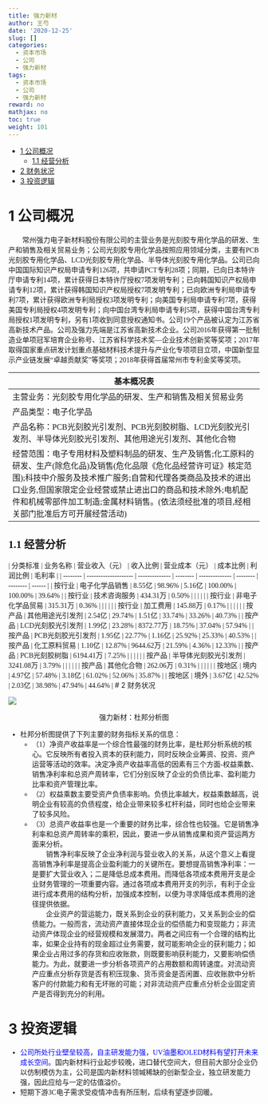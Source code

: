 ```yaml
---
title: 强力新材
author: 王芍
date: '2020-12-25'
slug: []
categories:
  - 资本市场
  - 公司
  - 强力新材
tags:
  - 资本市场
  - 公司
  - 强力新材
reward: no
mathjax: no
toc: true
weight: 101
---
```



-   [1 <font face="思源宋体 CN" >公司概况</font>](#公司概况)
    -   [1.1 经营分析](#经营分析)
-   [2 <font face="华文中宋" >财务状况</font>](#财务状况)
-   [3 <font face="华文中宋" >投资逻辑</font>](#投资逻辑)

<!--more-->

# 1 <font face="思源宋体 CN" >公司概况</font>

<font face="思源宋体 CN" >
　　常州强力电子新材料股份有限公司的主营业务是光刻胶专用化学品的研发、生产和销售及相关贸易业务；公司光刻胶专用化学品按照应用领域分类，主要有PCB光刻胶专用化学品、LCD光刻胶专用化学品、半导体光刻胶专用化学品。公司已向中国国际知识产权局申请专利126项，共申请PCT专利28项；同期，已向日本特许厅申请专利14项，累计获得日本特许厅授权7项发明专利；已向韩国知识产权局申请专利12项，累计获得韩国知识产权局授权7项发明专利；已向欧洲专利局申请专利7项，累计获得欧洲专利局授权3项发明专利；向美国专利局申请专利7项，获得美国专利局授权4项发明专利；向中国台湾专利局申请专利5项，获得中国台湾专利局授权1项发明专利，另有1项收到同意授权通知书。公司19个产品被认定为江苏省高新技术产品。公司及强力先端是江苏省高新技术企业。公司2016年获得第一批制造业单项冠军培育企业称号、江苏省科学技术奖—企业技术创新奖等奖项；2017年取得国家重点研发计划重点基础材料技术提升与产业化专项项目立项，中国新型显示产业链发展“卓越贡献奖”等奖项；2018年获得首届常州市专利金奖等奖项。</font>

| <font face="思源宋体 CN" >基本概况表 </font>                 |
| ------------------------------------------------------------ |
| <font face="思源宋体 CN" >主营业务：光刻胶专用化学品的研发、生产和销售及相关贸易业务</font> |
| <font face="思源宋体 CN" >产品类型：电子化学品 </font>       |
| <font face="思源宋体 CN" >产品名称：PCB光刻胶光引发剂、PCB光刻胶树脂、LCD光刻胶光引发剂、半导体光刻胶光引发剂、其他用途光引发剂、其他化合物</font> |
| <font face="思源宋体 CN" >经营范围：电子专用材料及塑料制品的研发、生产及销售;化工原料的研发、生产(除危化品)及销售(危化品限《危化品经营许可证》核定范围);科技中介服务及技术推广服务;自营和代理各类商品及技术的进出口业务,但国家限定企业经营或禁止进出口的商品和技术除外;电机配件和机械零部件加工制造;金属材料销售。(依法须经批准的项目,经相关部门批准后方可开展经营活动)</font> |

</font>

## <font face="思源宋体 CN" >1.1 经营分析</font>
<font face="思源宋体 CN" >
| 分类标准 | 业务名称             | 营业收入（元） | 收入比例 | 营业成本（元） | 成本比例 | 利润比例 | 毛利率 |
| -------- | -------------------- | -------------- | -------- | -------------- | -------- | -------- | ------ |
| 按行业   | 电子化学品销售       | 8.55亿         | 98.96%   | 5.16亿         | 100.00%  | 100.00%  | 39.64% |
| 按行业   | 技术咨询服务         | 434.31万       | 0.50%    |                |          |          |        |
| 按行业   | 非电子化学品贸易     | 315.31万       | 0.36%    |                |          |          |        |
| 按行业   | 加工费用             | 145.88万       | 0.17%    |                |          |          |        |
| 按产品   | 其他用途光引发剂     | 2.54亿         | 29.74%   | 1.51亿         | 33.74%   | 33.26%   | 40.73% |
| 按产品   | LCD光刻胶光引发剂    | 1.99亿         | 23.28%   | 8372.77万      | 18.75%   | 37.04%   | 57.94% |
| 按产品   | PCB光刻胶光引发剂    | 1.95亿         | 22.77%   | 1.16亿         | 25.92%   | 25.33%   | 40.53% |
| 按产品   | 化工原料贸易         | 1.10亿         | 12.87%   | 9644.62万      | 21.59%   | 4.36%    | 12.33% |
| 按产品   | PCB光刻胶树脂        | 6194.41万      | 7.25%    |                |          |          |        |
| 按产品   | 半导体光刻胶光引发剂 | 3241.08万      | 3.79%    |                |          |          |        |
| 按产品   | 其他化合物           | 262.06万       | 0.31%    |                |          |          |        |
| 按地区   | 境内                 | 4.97亿         | 57.48%   | 3.18亿         | 61.02%   | 52.06%   | 35.87% |
| 按地区   | 境外                 | 3.67亿         | 42.52%   | 2.03亿         | 38.98%   | 47.94%   | 44.64% |
</font>
# 2 <font face="思源宋体 CN" >财务状况</font>

![](https://gitee.com/shao818/Figure/raw/master/null/%E6%88%AA%E5%9B%BE_20212106062146.png)

<div align="center"><font face="思源宋体 CN" >强力新材：杜邦分析图</font></div>
<font face="思源宋体 CN" > 

- 杜邦分析图提供了下列主要的财务指标关系的信息：
  - （1）净资产收益率是一个综合性最强的财务比率，是杜邦分析系统的核心。它反映所有者投入资本的获利能力，同时反映企业筹资、投资、资产运营等活动的效率。决定净资产收益率高低的因素有三个方面-权益乘数、销售净利率和总资产周转率，它们分别反映了企业的负债比率、盈利能力比率和资产管理比率。 
  - （2）权益乘数主要受资产负债率影响。负债比率越大，权益乘数越高，说明企业有较高的负债程度，给企业带来较多杠杆利益，同时也给企业带来了较多风险。 
  - （3）总资产收益率也是一个重要的财务比率，综合性也较强。它是销售净利率和总资产周转率的乘积，因此，要进一步从销售成果和资产营运两方面来分析。   
　　销售净利率反映了企业净利润与营业收入的关系，从这个意义上看提高销售净利率是提高企业盈利能力的关键所在。要想提高销售净利率：一是要扩大营业收入；二是降低总成本费用。而降低各项成本费用开支是企业财务管理的一项重要内容。通过各项成本费用开支的列示，有利于企业进行成本费用的结构分析，加强成本控制，以便为寻求降低成本费用的途径提供依据。  
　　企业资产的营运能力，既关系到企业的获利能力，又关系到企业的偿债能力。一般而言，流动资产直接体现企业的偿债能力和变现能力；非流动资产体现企业的经营规模和发展潜力。两者之间应有一个合理的结构比率，如果企业持有的现金超过业务需要，就可能影响企业的获利能力；如果企业占用过多的存货和应收账款，则既要影响获利能力，又要影响偿债能力。为此，就要进一步分析各项资产的占用数额和周转速度。对流动资产应重点分析存货是否有积压现象、货币资金是否闲置、应收账款中分析客户的付款能力和有无坏账的可能；对非流动资产应重点分析企业固定资产是否得到充分的利用。
</font>

# 3 <font face="思源宋体 CN" >投资逻辑</font>


<font face="思源宋体 CN" ><font color=blue >
- 公司所处行业壁垒较高，自主研发能力强，UV油墨和OLED材料有望打开未来成长空间。</font>国内新材料行业起步较晚，进口替代空间大，但目前大部分企业仍以仿制模仿为主，公司是国内新材料领堿稀缺的创新型企业，独立研发能力强，因此应给与一定的估值溢价。  
- 短期下游3C电子需求受疫情冲击有所压制，后续有望逐步回暖。
</font>



